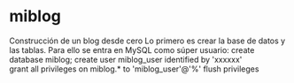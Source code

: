 # miblog
Construcción de un blog desde cero 
Lo primero es crear la base de datos y las tablas. Para ello se entra en MySQL como súper usuario: 
create database miblog; 
create user miblog_user identified by 'xxxxxx'  
grant all privileges on miblog.* to 'miblog_user'@'%' 
flush privileges 
